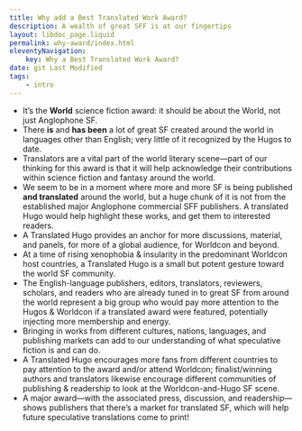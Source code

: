 ```yaml
---
title: Why add a Best Translated Work Award?
description: A wealth of great SFF is at our fingertips
layout: libdoc_page.liquid
permalink: why-award/index.html
eleventyNavigation:
    key: Why a Best Translated Work Award?
date: git Last Modified
tags:
    - intro
---
```


* It’s the **World** science fiction award: it should be about the World, not just Anglophone SF.
* There **is** and **has been** a lot of great SF created around the world in languages other than English; very little of it recognized by the Hugos to date.
* Translators are a vital part of the world literary scene—part of our thinking for this award is that it will help acknowledge their contributions within science fiction and fantasy around the world.
* We seem to be in a moment where more and more SF is being published **and translated** around the world, but a huge chunk of it is not from the established major Anglophone commercial SFF publishers. A translated Hugo would help highlight these works, and get them to interested readers.
* A Translated Hugo provides an anchor for more discussions, material, and panels, for more of a global audience, for Worldcon and beyond.
* At a time of rising xenophobia & insularity in the predominant Worldcon host countries, a Translated Hugo is a small but potent gesture toward the world SF community.
* The English-language publishers, editors, translators, reviewers, scholars, and readers who are already tuned in to great SF from around the world represent a big group who would pay more attention to the Hugos & Worldcon if a translated award were featured, potentially injecting more membership and energy.
* Bringing in works from different cultures, nations, languages, and publishing markets can add to our understanding of what speculative fiction is and can do.
* A Translated Hugo encourages more fans from different countries to pay attention to the award and/or attend Worldcon; finalist/winning authors and translators likewise encourage different communities of publishing & readership to look at the Worldcon-and-Hugo SF scene.
* A major award—with the associated press, discussion, and readership—shows publishers that there’s a market for translated SF, which will help future speculative translations come to print!

